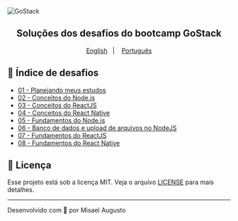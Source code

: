 <img alt="GoStack" src="https://storage.googleapis.com/golden-wind/bootcamp-gostack/header-desafios-new.png" />
<h2 align="center">
  Soluções dos desafios do bootcamp GoStack
</h2>

<p align="center">
  <a href="README.en.md">English</a>&nbsp;&nbsp;&nbsp;|&nbsp;&nbsp;&nbsp;
  <a href="README.md">Português</a>
</p>

## 📖️ Índice de desafios

- [01 - Planejando meus estudos](https://github.com/MisaelAugusto/bootcamp-gostack-challenges-solutions/tree/master/challenge-1-planning-studies/README.md)
- [02 - Conceitos do Node.js](https://github.com/MisaelAugusto/bootcamp-gostack-challenges-solutions/tree/master/challenge-2-nodejs-concepts/README.md)
- [03 - Conceitos do ReactJS](https://github.com/MisaelAugusto/bootcamp-gostack-challenges-solutions/tree/master/challenge-3-reactjs-concepts/README.md)
- [04 - Conceitos do React Native](https://github.com/MisaelAugusto/bootcamp-gostack-challenges-solutions/tree/master/challenge-4-react-native-concepts/README.md)
- [05 - Fundamentos do Node.js](https://github.com/MisaelAugusto/bootcamp-gostack-challenges-solutions/tree/master/challenge-5-nodejs-fundamentals/README.md)
- [06 - Banco de dados e upload de arquivos no NodeJS](https://github.com/MisaelAugusto/bootcamp-gostack-challenges-solutions/tree/master/challenge-6-database-and-upload/README.md)
- [07 - Fundamentos do ReactJS](https://github.com/MisaelAugusto/bootcamp-gostack-challenges-solutions/tree/master/challenge-7-reactjs-fundamentals/README.md)
- [08 - Fundamentos do React Native](https://github.com/MisaelAugusto/bootcamp-gostack-challenges-solutions/tree/master/challenge-8-react-native-fundamentals/README.md)

## 📜️ Licença

Esse projeto está sob a licença MIT. Veja o arquivo [LICENSE](LICENSE) para mais detalhes.

---

Desenvolvido com 💙️ por Misael Augusto